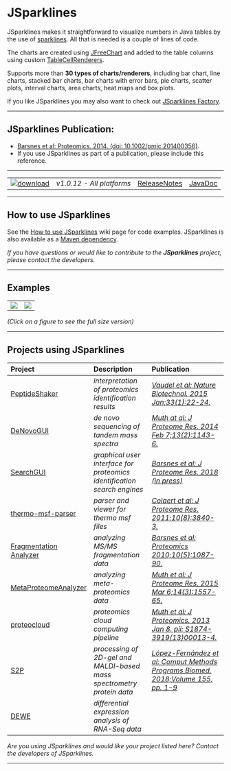# JSparklines

JSparklines makes it straightforward to visualize numbers in Java tables by the use of [sparklines](http://en.wikipedia.org/wiki/Sparklines). All that is needed is a couple of lines of code.

The charts are created using [JFreeChart](http://www.jfree.org/jfreechart) and added to the table columns using custom [TableCellRenderers](http://download.oracle.com/javase/tutorial/uiswing/components/table.html#renderer).

Supports more than **30 types of charts/renderers**, including bar chart, line charts, stacked bar charts, bar charts with error bars, pie charts, scatter plots, interval charts, area charts, heat maps and box plots.

If you like JSparklines you may also want to check out [JSparklines Factory](https://github.com/sing-group/GC4S/tree/master/gc4s-jsparklines-factory).

---

## JSparklines Publication:
  * [Barsnes et al: Proteomics. 2014. (doi: 10.1002/pmic.201400356)](http://www.ncbi.nlm.nih.gov/pubmed/25422159).
  * If you use JSparklines as part of a publication, please include this reference.

---

|   |   |   |   |
| :------------------------- | :---------------: | :--: | :--: |
| [![download](https://github.com/compomics/jsparklines/wiki/images/download_button.png)](https://genesis.ugent.be/maven2/no/uib/jsparklines/1.0.12/jsparklines-1.0.12.zip) | *v1.0.12 - All platforms* | [ReleaseNotes](https://github.com/compomics/jsparklines/wiki/ReleaseNotes) | [JavaDoc](http://compomics.github.io/jsparklines/javadoc) |

---

## How to use JSparklines

See the [How to use JSparklines](https://github.com/compomics/jsparklines/wiki/Tutorial) wiki page for code examples. JSparklines is also available as a [Maven dependency](https://github.com/compomics/jsparklines/wiki/Tutorial#maven-dependency).

_If you have questions or would like to contribute to the **JSparklines** project, please contact the developers._

---

## Examples

|   |   |
| :--: | :--: |
| [![](https://github.com/compomics/jsparklines/wiki/images/JSparklinesSample_small.png)](https://github.com/compomics/jsparklines/wiki/images/JSparklinesSample.png) | [![](https://github.com/compomics/jsparklines/wiki/images/JSparklinesDemo2_small.png)](https://github.com/compomics/jsparklines/wiki/images/JSparklinesDemo2.png) |

_(Click on a figure to see the full size version)_

---

## Projects using JSparklines ##

| Project | Description | Publication |
|:-----------------|:----------------|:----------------|
| [PeptideShaker](http://compomics.github.io/projects/peptide-shaker.html) | _interpretation of proteomics identification results_|_[Vaudel et al: Nature Biotechnol. 2015 Jan;33(1):22-24.](http://www.nature.com/nbt/journal/v33/n1/full/nbt.3109.html)_|
| [DeNovoGUI](http://compomics.github.io/projects/denovogui.html) | _de novo sequencing of tandem mass spectra_|_[Muth at al: J Proteome Res. 2014 Feb 7;13(2):1143-6.](http://www.ncbi.nlm.nih.gov/pubmed/24295440)_|
| [SearchGUI](http://compomics.github.io/projects/searchgui.html) | _graphical user interface for proteomics identification search engines_|_[Barsnes et al: J Proteome Res. 2018 (in press)](https://www.ncbi.nlm.nih.gov/pubmed/29774740)_|
| [thermo-msf-parser](http://compomics.github.io/projects/thermo-msf-parser.html) | _parser and viewer for thermo msf files_|_[Colaert et al: J Proteome Res. 2011;10(8):3840-3.](http://www.ncbi.nlm.nih.gov/pubmed/21714566)_|
| [Fragmentation Analyzer](http://compomics.github.io/projects/fragmentation-analyzer.html) | _analyzing MS/MS fragmentation data_|_[Barsnes et al: Proteomics 2010;10(5):1087-90.](http://www.ncbi.nlm.nih.gov/pubmed/20049869)_|
| [MetaProteomeAnalyzer](https://github.com/compomics/meta-proteome-analyzer) | _analyzing meta-proteomics data_|_[Muth et al: J Proteome Res. 2015 Mar 6;14(3):1557-65.](http://www.ncbi.nlm.nih.gov/pubmed/25660940)_|
| [proteocloud](http://code.google.com/p/proteocloud) | _proteomics cloud computing pipeline_|_[Muth et al: J Proteomics. 2013 Jan 8. pii: S1874-3919(13)00013-4.](http://www.ncbi.nlm.nih.gov/pubmed/23305951)_|
| [S2P](http://www.sing-group.org/s2p) | _processing of 2D-gel and MALDI-based mass spectrometry protein data_|_[López-Fernández et al: Comput Methods Programs Biomed. 2018;Volume 155, pp. 1-9](https://www.sciencedirect.com/science/article/pii/S0169260717310702)_|
| [DEWE](http://www.sing-group.org/dewe) | _differential expression analysis of RNA-Seq data_| |

_Are you using JSparklines and would like your project listed here? Contact the developers of JSparklines._

---
